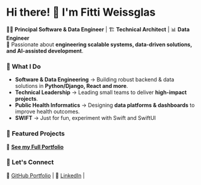 # Hi there! 👋 I'm Fitti Weissglas

👨‍💻 **Principal Software & Data Engineer** | 🏗 **Technical Architect** | 📊 **Data Engineer**  
🚀 Passionate about **engineering scalable systems, data-driven solutions, and AI-assisted development**.

### 📌 **What I Do**
- **Software & Data Engineering** → Building robust backend & data solutions in **Python/Django, React and more**.
- **Technical Leadership** → Leading small teams to deliver **high-impact projects**.
- **Public Health Informatics** → Designing **data platforms & dashboards** to improve health outcomes.
- **SWIFT** → Just for fun, experiment with Swift and SwiftUI

### 🚀 **Featured Projects**
🔹 **[See my Full Portfolio](fittiweissglas.com)**

### 🔗 **Let's Connect**
📌 [GitHub Portfolio](https://MayanjaXL.github.io) | 📌 [LinkedIn](https://www.linkedin.com/in/fittiweissglas) | 



<!--
**MayanjaXL/MayanjaXL** is a ✨ _special_ ✨ repository because its `README.md` (this file) appears on your GitHub profile.

Here are some ideas to get you started:

- 🔭 I’m currently working on ...
- 🌱 I’m currently learning ...
- 👯 I’m looking to collaborate on ...
- 🤔 I’m looking for help with ...
- 💬 Ask me about ...
- 📫 How to reach me: ...
- 😄 Pronouns: ...
- ⚡ Fun fact: ...
-->
